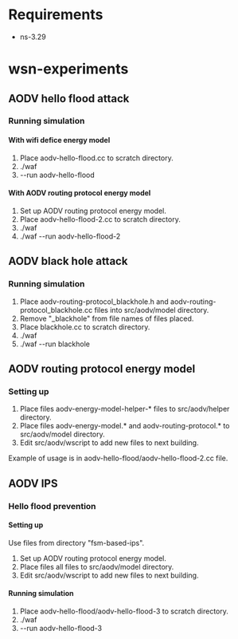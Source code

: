 # Requirements
- ns-3.29

# wsn-experiments

## AODV hello flood attack

### Running simulation

#### With wifi defice energy model

1. Place aodv-hello-flood.cc to scratch directory.
2. ./waf
3. --run aodv-hello-flood

#### With AODV routing protocol energy model

1. Set up AODV routing protocol energy model.
2. Place aodv-hello-flood-2.cc to scratch directory.
3. ./waf
4. ./waf --run aodv-hello-flood-2

## AODV black hole attack

### Running simulation

1. Place aodv-routing-protocol_blackhole.h and aodv-routing-protocol_blackhole.cc files into src/aodv/model directory.
2. Remove "_blackhole" from file names of files placed.
3. Place blackhole.cc to scratch directory.
4. ./waf
5. ./waf --run blackhole

## AODV routing protocol energy model

### Setting up

1. Place files aodv-energy-model-helper-* files to src/aodv/helper directory.
2. Place files aodv-energy-model.* and aodv-routing-protocol.* to src/aodv/model directory.
3. Edit src/aodv/wscript to add new files to next building.

Example of usage is in aodv-hello-flood/aodv-hello-flood-2.cc file.

## AODV IPS

### Hello flood prevention

#### Setting up

Use files from directory "fsm-based-ips".

1. Set up AODV routing protocol energy model.
2. Place files all files to src/aodv/model directory.
3. Edit src/aodv/wscript to add new files to next building.

#### Running simulation

1. Place aodv-hello-flood/aodv-hello-flood-3 to scratch directory.
2. ./waf
3. --run aodv-hello-flood-3
